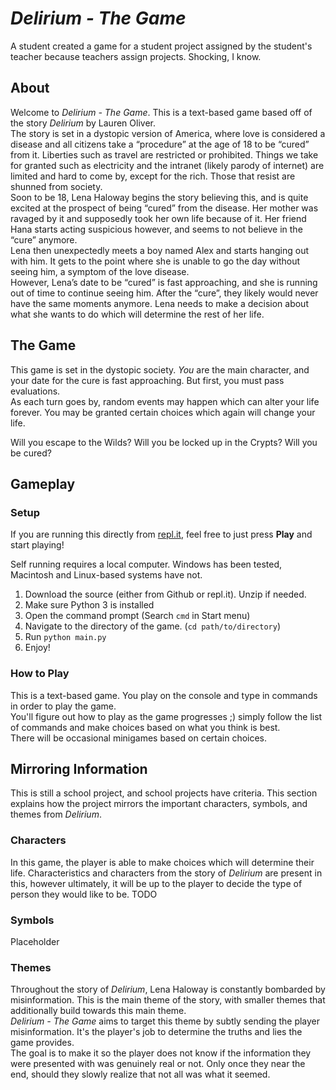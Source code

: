 # *Delirium - The Game*
A student created a game for a student project assigned by the student's teacher because teachers assign projects. Shocking, I know.

## About
Welcome to *Delirium - The Game*. This is a text-based game based off of the story *Delirium* by Lauren Oliver.  
The story is set in a dystopic version of America, where love is considered a disease  and all citizens take a “procedure” at the age of 18 to be “cured” from it. Liberties such as travel are restricted or prohibited. Things we take for granted such as electricity and the intranet (likely parody of internet) are limited and hard to come by, except for the rich. Those that resist are shunned from society.  
Soon to be 18, Lena Haloway begins the story believing this, and is quite excited at the prospect of being “cured” from the disease. Her mother was ravaged by it and supposedly took her own life because of it. Her friend Hana starts acting suspicious however, and seems to not believe in the “cure” anymore.  
Lena then unexpectedly meets a boy named Alex and starts hanging out with him. It gets to the point where she is unable to go the day without seeing him, a symptom of the love disease.  
However, Lena’s date to be “cured” is fast approaching, and she is running out of time to continue seeing him. After the “cure”, they likely would never have the same moments anymore. Lena needs to make a decision about what she wants to do which will determine the rest of her life.

## The Game
This game is set in the dystopic society. *You* are the main character, and your date for the cure is fast approaching. But first, you must pass evaluations.  
As each turn goes by, random events may happen which can alter your life forever. You may be granted certain choices which again will change your life.

Will you escape to the Wilds? Will you be locked up in the Crypts? Will you be cured?

## Gameplay
### Setup
If you are running this directly from [repl.it](https://replit.com), feel free to just press **Play** and start playing!

Self running requires a local computer. Windows has been tested, Macintosh and Linux-based systems have not.

1. Download the source (either from Github or repl.it). Unzip if needed.
2. Make sure Python 3 is installed
3. Open the command prompt (Search `cmd` in Start menu)
4. Navigate to the directory of the game. (`cd path/to/directory`)
5. Run `python main.py`
6. Enjoy!

### How to Play
This is a text-based game. You play on the console and type in commands in order to play the game.  
You'll figure out how to play as the game progresses ;) simply follow the list of commands and make choices based on what you think is best.  
There will be occasional minigames based on certain choices.

## Mirroring Information
This is still a school project, and school projects have criteria. This section explains how the project mirrors the important characters, symbols, and themes from *Delirium*.

### Characters
In this game, the player is able to make choices which will determine their life. Characteristics and characters from the story of *Delirium* are present in this, however ultimately, it will be up to the player to decide the type of person they would like to be.
TODO

### Symbols
Placeholder

### Themes
Throughout the story of *Delirium*, Lena Haloway is constantly bombarded by misinformation. This is the main theme of the story, with smaller themes that additionally build towards this main theme.  
*Delirium - The Game* aims to target this theme by subtly sending the player misinformation. It's the player's job to determine the truths and lies the game provides.  
The goal is to make it so the player does not know if the information they were presented with was genuinely real or not. Only once they near the end, should they slowly realize that not all was what it seemed.